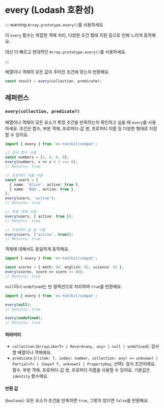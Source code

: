 # every (Lodash 호환성)

::: warning `Array.prototype.every()`를 사용하세요

이 `every` 함수는 복잡한 객체 처리, 다양한 조건 형태 지원 등으로 인해 느리게 동작해요.

대신 더 빠르고 현대적인 `Array.prototype.every()`를 사용하세요.

:::

배열이나 객체의 모든 값이 주어진 조건에 맞는지 반환해요.

```typescript
const result = every(collection, predicate);
```

## 레퍼런스

### `every(collection, predicate?)`

배열이나 객체의 모든 요소가 특정 조건을 만족하는지 확인하고 싶을 때 `every`를 사용하세요. 조건은 함수, 부분 객체, 프로퍼티-값 쌍, 프로퍼티 이름 등 다양한 형태로 지정할 수 있어요.

```typescript
import { every } from 'es-toolkit/compat';

// 검사 함수 사용
const numbers = [2, 4, 6, 8];
every(numbers, x => x % 2 === 0);
// Returns: true

// 프로퍼티 이름 사용
const users = [
  { name: 'Alice', active: true },
  { name: 'Bob', active: true },
];
every(users, 'active');
// Returns: true

// 부분 객체 사용
every(users, { active: true });
// Returns: true

// 프로퍼티-값 쌍 사용
every(users, ['active', true]);
// Returns: true
```

객체에 대해서도 동일하게 동작해요.

```typescript
import { every } from 'es-toolkit/compat';

const scores = { math: 90, english: 85, science: 92 };
every(scores, score => score >= 80);
// Returns: true
```

`null`이나 `undefined`는 빈 컬렉션으로 처리하여 `true`를 반환해요.

```typescript
import { every } from 'es-toolkit/compat';

every(null);
// Returns: true

every(undefined);
// Returns: true
```

#### 파라미터

- `collection` (`ArrayLike<T> | Record<any, any> | null | undefined`): 검사할 배열이나 객체예요.
- `predicate` (`((item: T, index: number, collection: any) => unknown) | Partial<T> | [keyof T, unknown] | PropertyKey`, 선택): 검사 조건이에요. 함수, 부분 객체, 프로퍼티-값 쌍, 프로퍼티 이름을 사용할 수 있어요. 기본값은 `identity` 함수예요.

#### 반환 값

(`boolean`): 모든 요소가 조건을 만족하면 `true`, 그렇지 않으면 `false`를 반환해요.
